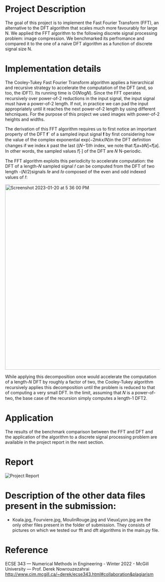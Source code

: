 # Project Description
The goal of this project is to implement the Fast Fourier Transform (FFT), an alternative to the DFT algorithm that scales much more favourably for large N.
We applied the FFT algorithm to the following discrete signal processing problem: image compression. We benchmarked its perfromance and compared it to the
one of a naive DFT algorithm as a function of discrete signal size N.

# Implementation details
The Cooley-Tukey Fast Fourier Transform algorithm applies a hierarchical and recursive strategy to accelerate the computation of the DFT (and, so too, the iDFT). 
Its running time is O(𝑁log𝑁). Since the FFT operates recursively over power-of-2 reductions in the input signal, the input signal must have a power-of-2 
length. If not, in practice we can pad the input appropriately until it reaches the next power-of-2 length by using different tehcniques. For the purpose
of this project we used images with power-of-2 heights and widths.

The derivation of this FFT algorithm requires us to first notice an important property of the DFT 𝐟ˆ of a sampled input signal 𝐟 by first considering how 
the value of the complex exponential exp(−2𝜋ı𝑘𝑥/𝑁)in the DFT definition changes if we index 𝑘 past the last ((𝑁−1)𝑡ℎ index, we note that 𝑓̂[𝑎+𝑏𝑁]=𝑓̂[𝑎]. 
In other words, the sampled values 𝑓̂[⋅] of the DFT are 𝑁
N-periodic.

The FFT algorithm exploits this periodicity to accelerate computation: the DFT of a length-𝑁 sampled signal 𝑓 can be computed from the DFT of two 
length -(𝑁/2)signals 𝑓𝑒 and 𝑓𝑜 composed of the even and odd indexed values of 𝑓: 

<img width="602" alt="Screenshot 2023-01-20 at 5 36 00 PM" src="https://user-images.githubusercontent.com/72216366/213817499-44d9ff11-d7bc-438a-80d6-1ea52e81c235.png">

While applying this decomposition once would accelerate the computation of a length-𝑁 DFT by roughly a factor of two, the Cooley-Tukey algorithm 
recursively applies this decomposition until the problem is reduced to that of computing a very small DFT. In the limit, assuming that 𝑁 is a power-of-two,
the base case of the recursion simply computes a length-1 DFT2.

# Application



The results of the benchmark comparison between the FFT and DFT and the application of the algorithm to a discrete signal processing problem are 
available in the project report in the next section.

# Report 

![Project Report](https://user-images.githubusercontent.com/72216366/213817380-5ab68f63-2765-4790-a1b1-1711c8c99e7e.png)


# Description of the other data files present in the submission:

- Koala.jpg, Fourviere.jpg, MoulinRouge.jpg and VieuxLyon.jpg are the only other files present in the folder of submission. 
They consists of pictures on which we tested our fft and dft algorithms in the main.py file.

# Reference

ECSE 343 — Numerical Methods in Engineering - Winter 2022 - McGill University — Prof. Derek Nowrouzezahrai
http://www.cim.mcgill.ca/~derek/ecse343.html#collaboration&plagiarism
